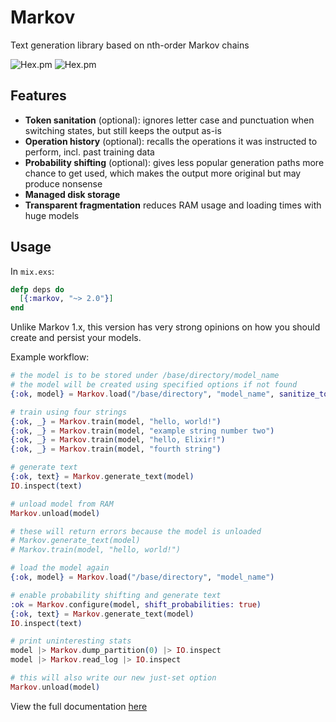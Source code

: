 # Markov
Text generation library based on nth-order Markov chains

![Hex.pm](https://img.shields.io/hexpm/v/markov)
![Hex.pm](https://img.shields.io/hexpm/dd/markov)

## Features
  - **Token sanitation** (optional): ignores letter case and punctuation when switching states, but still keeps the output as-is
  - **Operation history** (optional): recalls the operations it was instructed to perform, incl. past training data
  - **Probability shifting** (optional): gives less popular generation paths more chance to get used, which makes the output more original but may produce nonsense
  - **Managed disk storage**
  - **Transparent fragmentation** reduces RAM usage and loading times with huge models

## Usage
In `mix.exs`:
```elixir
defp deps do
  [{:markov, "~> 2.0"}]
end
```

Unlike Markov 1.x, this version has very strong opinions on how you should create and persist your models.

Example workflow:
```elixir
# the model is to be stored under /base/directory/model_name
# the model will be created using specified options if not found
{:ok, model} = Markov.load("/base/directory", "model_name", sanitize_tokens: true, store_history: [:train])

# train using four strings
{:ok, _} = Markov.train(model, "hello, world!")
{:ok, _} = Markov.train(model, "example string number two")
{:ok, _} = Markov.train(model, "hello, Elixir!")
{:ok, _} = Markov.train(model, "fourth string")

# generate text
{:ok, text} = Markov.generate_text(model)
IO.inspect(text)

# unload model from RAM
Markov.unload(model)

# these will return errors because the model is unloaded
# Markov.generate_text(model)
# Markov.train(model, "hello, world!")

# load the model again
{:ok, model} = Markov.load("/base/directory", "model_name")

# enable probability shifting and generate text
:ok = Markov.configure(model, shift_probabilities: true)
{:ok, text} = Markov.generate_text(model)
IO.inspect(text)

# print uninteresting stats
model |> Markov.dump_partition(0) |> IO.inspect
model |> Markov.read_log |> IO.inspect

# this will also write our new just-set option
Markov.unload(model)
```

View the full documentation [here](https://hexdocs.pm/markov/api-reference.html)
